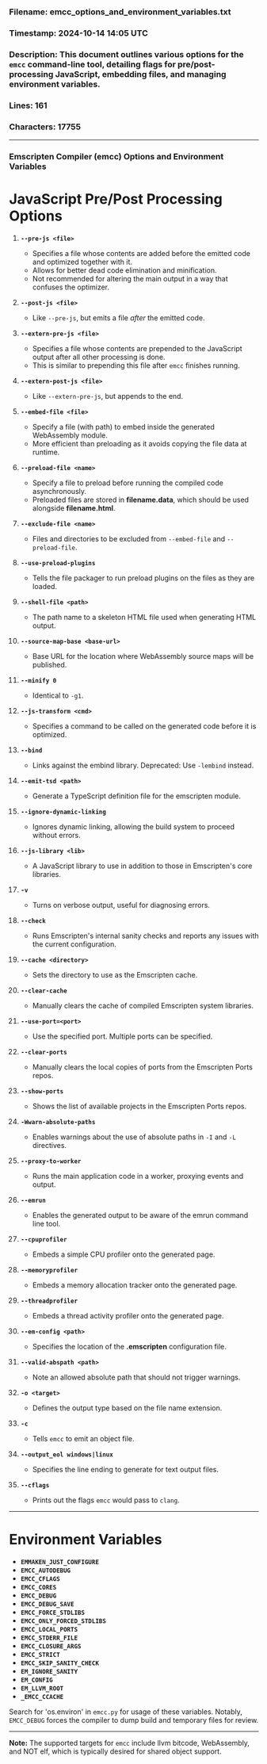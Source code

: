 ### Filename: emcc_options_and_environment_variables.txt
### Timestamp: 2024-10-14 14:05 UTC
### Description: This document outlines various options for the `emcc` command-line tool, detailing flags for pre/post-processing JavaScript, embedding files, and managing environment variables.
### Lines: 161
### Characters: 17755

---

### Emscripten Compiler (emcc) Options and Environment Variables

**JavaScript Pre/Post Processing Options**
=============================

1. **`--pre-js <file>`**
   - Specifies a file whose contents are added before the emitted code and optimized together with it.
   - Allows for better dead code elimination and minification.
   - Not recommended for altering the main output in a way that confuses the optimizer.

2. **`--post-js <file>`**
   - Like `--pre-js`, but emits a file *after* the emitted code.

3. **`--extern-pre-js <file>`**
   - Specifies a file whose contents are prepended to the JavaScript output after all other processing is done.
   - This is similar to prepending this file after `emcc` finishes running.

4. **`--extern-post-js <file>`**
   - Like `--extern-pre-js`, but appends to the end.

5. **`--embed-file <file>`**
   - Specify a file (with path) to embed inside the generated WebAssembly module.
   - More efficient than preloading as it avoids copying the file data at runtime.

6. **`--preload-file <name>`**
   - Specify a file to preload before running the compiled code asynchronously.
   - Preloaded files are stored in **filename.data**, which should be used alongside **filename.html**.

7. **`--exclude-file <name>`**
   - Files and directories to be excluded from `--embed-file` and `--preload-file`.

8. **`--use-preload-plugins`**
   - Tells the file packager to run preload plugins on the files as they are loaded.

9. **`--shell-file <path>`**
   - The path name to a skeleton HTML file used when generating HTML output.

10. **`--source-map-base <base-url>`**
    - Base URL for the location where WebAssembly source maps will be published.

11. **`--minify 0`**
    - Identical to `-g1`.

12. **`--js-transform <cmd>`**
    - Specifies a command to be called on the generated code before it is optimized.

13. **`--bind`**
    - Links against the embind library. Deprecated: Use `-lembind` instead.

14. **`--emit-tsd <path>`**
    - Generate a TypeScript definition file for the emscripten module.

15. **`--ignore-dynamic-linking`**
    - Ignores dynamic linking, allowing the build system to proceed without errors.

16. **`--js-library <lib>`**
    - A JavaScript library to use in addition to those in Emscripten's core libraries.

17. **`-v`**
    - Turns on verbose output, useful for diagnosing errors.

18. **`--check`**
    - Runs Emscripten's internal sanity checks and reports any issues with the current configuration.

19. **`--cache <directory>`**
    - Sets the directory to use as the Emscripten cache.

20. **`--clear-cache`**
    - Manually clears the cache of compiled Emscripten system libraries.

21. **`--use-port=<port>`**
    - Use the specified port. Multiple ports can be specified.

22. **`--clear-ports`**
    - Manually clears the local copies of ports from the Emscripten Ports repos.

23. **`--show-ports`**
    - Shows the list of available projects in the Emscripten Ports repos.

24. **`-Wwarn-absolute-paths`**
    - Enables warnings about the use of absolute paths in `-I` and `-L` directives.

25. **`--proxy-to-worker`**
    - Runs the main application code in a worker, proxying events and output.

26. **`--emrun`**
    - Enables the generated output to be aware of the emrun command line tool.

27. **`--cpuprofiler`**
    - Embeds a simple CPU profiler onto the generated page.

28. **`--memoryprofiler`**
    - Embeds a memory allocation tracker onto the generated page.

29. **`--threadprofiler`**
    - Embeds a thread activity profiler onto the generated page.

30. **`--em-config <path>`**
    - Specifies the location of the **.emscripten** configuration file.

31. **`--valid-abspath <path>`**
    - Note an allowed absolute path that should not trigger warnings.

32. **`-o <target>`**
    - Defines the output type based on the file name extension.

33. **`-c`**
    - Tells `emcc` to emit an object file.

34. **`--output_eol windows|linux`**
    - Specifies the line ending to generate for text output files.

35. **`--cflags`**
    - Prints out the flags `emcc` would pass to `clang`.

---

**Environment Variables**
=====================

- **`EMMAKEN_JUST_CONFIGURE`**
- **`EMCC_AUTODEBUG`**
- **`EMCC_CFLAGS`**
- **`EMCC_CORES`**
- **`EMCC_DEBUG`**
- **`EMCC_DEBUG_SAVE`**
- **`EMCC_FORCE_STDLIBS`**
- **`EMCC_ONLY_FORCED_STDLIBS`**
- **`EMCC_LOCAL_PORTS`**
- **`EMCC_STDERR_FILE`**
- **`EMCC_CLOSURE_ARGS`**
- **`EMCC_STRICT`**
- **`EMCC_SKIP_SANITY_CHECK`**
- **`EM_IGNORE_SANITY`**
- **`EM_CONFIG`**
- **`EM_LLVM_ROOT`**
- **`_EMCC_CCACHE`**

Search for 'os.environ' in `emcc.py` for usage of these variables. Notably, `EMCC_DEBUG` forces the compiler to dump build and temporary files for review.

---

**Note:** The supported targets for `emcc` include llvm bitcode, WebAssembly, and NOT elf, which is typically desired for shared object support.
